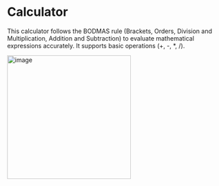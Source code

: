 # Calculator
This calculator follows the BODMAS rule (Brackets, Orders, Division and Multiplication, Addition and Subtraction) to evaluate mathematical expressions accurately. It supports basic operations (+, -, *, /). 




<img width="287" alt="image" src="https://github.com/user-attachments/assets/3f5b3dc1-749d-4366-b9ac-4747616cf164" />
